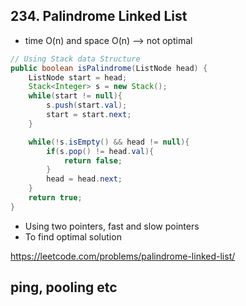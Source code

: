 ## 234. Palindrome Linked List
- time O(n) and space O(n) --> not optimal
```java
// Using Stack data Structure
public boolean isPalindrome(ListNode head) {
    ListNode start = head;
    Stack<Integer> s = new Stack();
    while(start != null){
        s.push(start.val);
        start = start.next;
    }

    while(!s.isEmpty() && head != null){
        if(s.pop() != head.val){
            return false;
        }
        head = head.next;
    }
    return true;
}
```
- Using two pointers, fast and slow pointers
- To find optimal solution

https://leetcode.com/problems/palindrome-linked-list/

## ping, pooling etc
